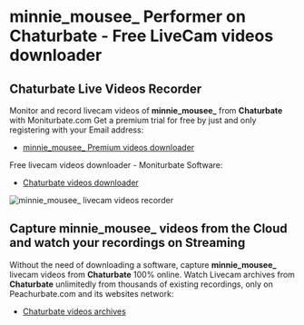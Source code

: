 # minnie_mousee_ Performer on Chaturbate - Free LiveCam videos downloader

## Chaturbate Live Videos Recorder

Monitor and record livecam videos of **minnie_mousee_** from **Chaturbate** with Moniturbate.com
Get a premium trial for free by just and only registering with your Email address:
* [minnie_mousee_ Premium videos downloader](https://moniturbate.com/request-demo-licence-key.html)

Free livecam videos downloader - Moniturbate Software:
* [Chaturbate videos downloader](https://moniturbate.com/moniturbate-download-software.html)

![minnie_mousee_ livecam videos recorder](https://peachurnet.com/templates/moniturbate-software.png)


## Capture minnie_mousee_ videos from the Cloud and watch your recordings on Streaming

Without the need of downloading a software, capture **minnie_mousee_** livecam videos from **Chaturbate** 100% online.
Watch Livecam archives from **Chaturbate** unlimitedly from thousands of existing recordings, only on Peachurbate.com and its websites network:
* [Chaturbate videos archives](https://peachurnet.com/)